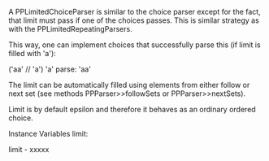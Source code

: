 A PPLimitedChoiceParser is similar to the choice parser except for the fact, that limit must pass if one of the choices passes. This is similar strategy as with the PPLimitedRepeatingParsers.

This way, one can implement choices that successfully parse this (if limit is filled with 'a'):

('aa' // 'a') 'a' parse: 'aa'

The limit can be automatically filled using elements from either follow or next set (see methods  PPParser>>followSets or PPParser>>nextSets).

Limit is by default epsilon and therefore it behaves as an ordinary ordered choice.

Instance Variables
	limit:		<Object>

limit
	- xxxxx
